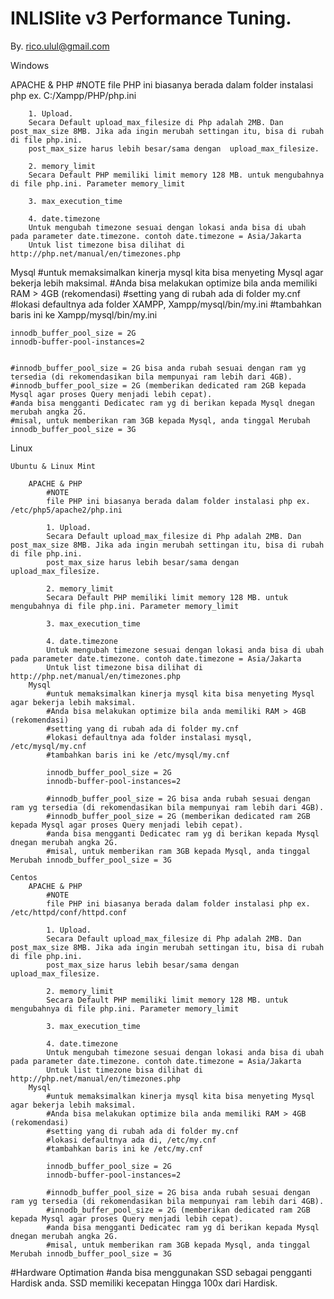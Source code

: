 INLISlite v3 Performance Tuning.
==================================
By. rico.ulul@gmail.com

Windows

APACHE & PHP
	#NOTE
	file PHP ini biasanya berada dalam folder instalasi php ex. C:/Xampp/PHP/php.ini

		1. Upload.
		Secara Default upload_max_filesize di Php adalah 2MB. Dan post_max_size 8MB. Jika ada ingin merubah settingan itu, bisa di rubah di file php.ini.
		post_max_size harus lebih besar/sama dengan  upload_max_filesize.

		2. memory_limit
		Secara Default PHP memiliki limit memory 128 MB. untuk mengubahnya di file php.ini. Parameter memory_limit

		3. max_execution_time

		4. date.timezone
		Untuk mengubah timezone sesuai dengan lokasi anda bisa di ubah pada parameter date.timezone. contoh date.timezone = Asia/Jakarta
		Untuk list timezone bisa dilihat di http://php.net/manual/en/timezones.php
Mysql
	#untuk memaksimalkan kinerja mysql kita bisa menyeting Mysql agar bekerja lebih maksimal.
	#Anda bisa melakukan optimize bila anda memiliki RAM > 4GB (rekomendasi)
	#setting yang di rubah ada di folder my.cnf
	#lokasi defaultnya ada folder XAMPP, Xampp/mysql/bin/my.ini
	#tambahkan baris ini ke Xampp/mysql/bin/my.ini

	innodb_buffer_pool_size = 2G
	innodb-buffer-pool-instances=2


	#innodb_buffer_pool_size = 2G bisa anda rubah sesuai dengan ram yg tersedia (di rekomendasikan bila mempunyai ram lebih dari 4GB).
	#innodb_buffer_pool_size = 2G (memberikan dedicated ram 2GB kepada Mysql agar proses Query menjadi lebih cepat).
	#anda bisa mengganti Dedicatec ram yg di berikan kepada Mysql dnegan merubah angka 2G.
	#misal, untuk memberikan ram 3GB kepada Mysql, anda tinggal Merubah innodb_buffer_pool_size = 3G


Linux

	Ubuntu & Linux Mint

		APACHE & PHP
			#NOTE
			file PHP ini biasanya berada dalam folder instalasi php ex. /etc/php5/apache2/php.ini

			1. Upload.
			Secara Default upload_max_filesize di Php adalah 2MB. Dan post_max_size 8MB. Jika ada ingin merubah settingan itu, bisa di rubah di file php.ini.
			post_max_size harus lebih besar/sama dengan  upload_max_filesize.

			2. memory_limit
			Secara Default PHP memiliki limit memory 128 MB. untuk mengubahnya di file php.ini. Parameter memory_limit

			3. max_execution_time

			4. date.timezone
			Untuk mengubah timezone sesuai dengan lokasi anda bisa di ubah pada parameter date.timezone. contoh date.timezone = Asia/Jakarta
			Untuk list timezone bisa dilihat di http://php.net/manual/en/timezones.php
		Mysql
			#untuk memaksimalkan kinerja mysql kita bisa menyeting Mysql agar bekerja lebih maksimal.
			#Anda bisa melakukan optimize bila anda memiliki RAM > 4GB (rekomendasi)
			#setting yang di rubah ada di folder my.cnf
			#lokasi defaultnya ada folder instalasi mysql, /etc/mysql/my.cnf
			#tambahkan baris ini ke /etc/mysql/my.cnf
			
			innodb_buffer_pool_size = 2G
			innodb-buffer-pool-instances=2

			#innodb_buffer_pool_size = 2G bisa anda rubah sesuai dengan ram yg tersedia (di rekomendasikan bila mempunyai ram lebih dari 4GB).
			#innodb_buffer_pool_size = 2G (memberikan dedicated ram 2GB kepada Mysql agar proses Query menjadi lebih cepat).
			#anda bisa mengganti Dedicatec ram yg di berikan kepada Mysql dnegan merubah angka 2G.
			#misal, untuk memberikan ram 3GB kepada Mysql, anda tinggal Merubah innodb_buffer_pool_size = 3G	

	Centos
		APACHE & PHP
			#NOTE
			file PHP ini biasanya berada dalam folder instalasi php ex. /etc/httpd/conf/httpd.conf

			1. Upload.
			Secara Default upload_max_filesize di Php adalah 2MB. Dan post_max_size 8MB. Jika ada ingin merubah settingan itu, bisa di rubah di file php.ini.
			post_max_size harus lebih besar/sama dengan  upload_max_filesize.

			2. memory_limit
			Secara Default PHP memiliki limit memory 128 MB. untuk mengubahnya di file php.ini. Parameter memory_limit

			3. max_execution_time

			4. date.timezone
			Untuk mengubah timezone sesuai dengan lokasi anda bisa di ubah pada parameter date.timezone. contoh date.timezone = Asia/Jakarta
			Untuk list timezone bisa dilihat di http://php.net/manual/en/timezones.php
		Mysql
			#untuk memaksimalkan kinerja mysql kita bisa menyeting Mysql agar bekerja lebih maksimal.
			#Anda bisa melakukan optimize bila anda memiliki RAM > 4GB (rekomendasi)
			#setting yang di rubah ada di folder my.cnf
			#lokasi defaultnya ada di, /etc/my.cnf
			#tambahkan baris ini ke /etc/my.cnf
			
			innodb_buffer_pool_size = 2G
			innodb-buffer-pool-instances=2	

			#innodb_buffer_pool_size = 2G bisa anda rubah sesuai dengan ram yg tersedia (di rekomendasikan bila mempunyai ram lebih dari 4GB).
			#innodb_buffer_pool_size = 2G (memberikan dedicated ram 2GB kepada Mysql agar proses Query menjadi lebih cepat).
			#anda bisa mengganti Dedicatec ram yg di berikan kepada Mysql dnegan merubah angka 2G.
			#misal, untuk memberikan ram 3GB kepada Mysql, anda tinggal Merubah innodb_buffer_pool_size = 3G




#Hardware Optimation
	#anda bisa menggunakan SSD sebagai pengganti Hardisk anda. SSD memiliki kecepatan Hingga 100x dari Hardisk.